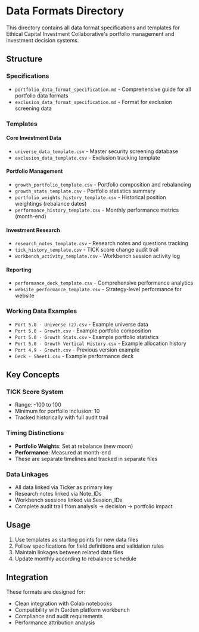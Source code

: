 # Data Formats Directory

This directory contains all data format specifications and templates for Ethical Capital Investment Collaborative's portfolio management and investment decision systems.

## Structure

### Specifications
- `portfolio_data_format_specification.md` - Comprehensive guide for all portfolio data formats
- `exclusion_data_format_specification.md` - Format for exclusion screening data

### Templates

#### Core Investment Data
- `universe_data_template.csv` - Master security screening database
- `exclusion_data_template.csv` - Exclusion tracking template

#### Portfolio Management
- `growth_portfolio_template.csv` - Portfolio composition and rebalancing
- `growth_stats_template.csv` - Portfolio statistics summary
- `portfolio_weights_history_template.csv` - Historical position weightings (rebalance dates)
- `performance_history_template.csv` - Monthly performance metrics (month-end)

#### Investment Research
- `research_notes_template.csv` - Research notes and questions tracking
- `tick_history_template.csv` - TICK score change audit trail
- `workbench_activity_template.csv` - Workbench session activity log

#### Reporting
- `performance_deck_template.csv` - Comprehensive performance analytics
- `website_performance_template.csv` - Strategy-level performance for website

### Working Data Examples
- `Port 5.0 - Universe (2).csv` - Example universe data
- `Port 5.0 - Growth.csv` - Example portfolio composition
- `Port 5.0 - Growth Stats.csv` - Example portfolio statistics
- `Port 5.0 - Growth Vertical History.csv` - Example allocation history
- `Port 4.9 - Growth.csv` - Previous version example
- `Deck - Sheet1.csv` - Example performance deck

## Key Concepts

### TICK Score System
- Range: -100 to 100
- Minimum for portfolio inclusion: 10
- Tracked historically with full audit trail

### Timing Distinctions
- **Portfolio Weights**: Set at rebalance (new moon)
- **Performance**: Measured at month-end
- These are separate timelines and tracked in separate files

### Data Linkages
- All data linked via Ticker as primary key
- Research notes linked via Note_IDs
- Workbench sessions linked via Session_IDs
- Complete audit trail from analysis → decision → portfolio impact

## Usage

1. Use templates as starting points for new data files
2. Follow specifications for field definitions and validation rules
3. Maintain linkages between related data files
4. Update monthly according to rebalance schedule

## Integration

These formats are designed for:
- Clean integration with Colab notebooks
- Compatibility with Garden platform workbench
- Compliance and audit requirements
- Performance attribution analysis